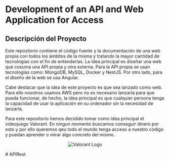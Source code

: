 
# Development of an API and Web Application for Access

## Descripción del Proyecto

Este repositorio contiene el código fuente y la documentación de una web propia con todos los ámbitos de la misma y tratando la mayor cantidad de tecnologías con el fin de entenderlas. La idea principal es diseñar una web que cosuma una API propia y otra externa. Para la API propia se usan tecnologías como: MongoDB, MySQL, Docker y NestJS. Por otro lado, para el diseño de la web se usa Angular.  

Cabe destacar que la idea de este proyecto es que sea lanzado como web. Para ello nosotros usamos AWS pero no es necesario lanzarla para que pueda funcionar, de hecho, la idea principal es que cualquier persona tenga la capacidad de usar la aplicación en su ordenador sin la necesidad de lanzarla.

Para este repositorio hemos decidido tomar como idea principal el videojuego Valorant. En ningun momento buscamos conseguir dinero por esto y por ello queremos qeu todo el mundo tenga acceso a nuestro código y puedan aprender o mirar algo concreto del mismo.


<p align="center">
  <img src="https://github.com/PedroJSanchezUtrero/TFC/assets/128704262/9e4a21ea-8753-4cff-b3f1-9b4001e0ff46" alt="Valorant Logo">
</p>
# APIRest
